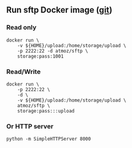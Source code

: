 ## Run sftp Docker image ([git](https://github.com/atmoz/sftp))
### Read only
```
docker run \
    -v ${HOME}/upload:/home/storage/upload \
    -p 2222:22 -d atmoz/sftp \
    storage:pass:1001
```

### Read/Write
```
docker run \
    -p 2222:22 \
    -d \
    -v ${HOME}/upload:/home/storage/upload \
    atmoz/sftp \
    storage:pass:::upload
```

### Or HTTP server
```
python -m SimpleHTTPServer 8000
```
